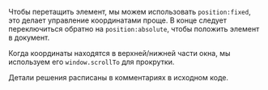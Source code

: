 Чтобы перетащить элемент, мы можем использовать `position:fixed`, это делает управление координатами проще. В конце следует переключиться обратно на `position:absolute`, чтобы положить элемент в документ.

Когда координаты находятся в верхней/нижней части окна, мы используем его `window.scrollTo` для прокрутки.

Детали решения расписаны в комментариях в исходном коде.
